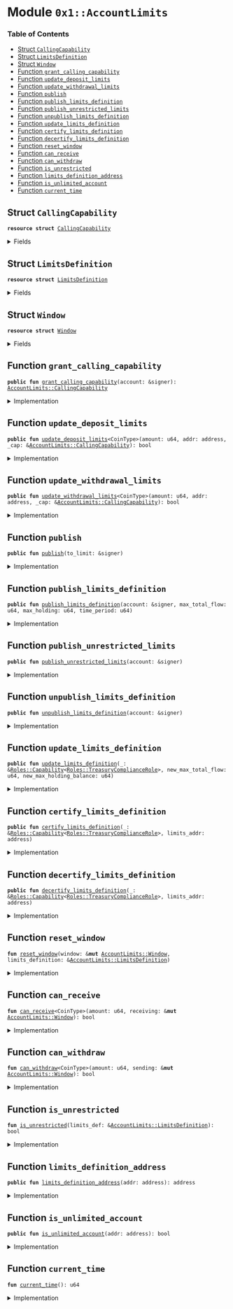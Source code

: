 
<a name="0x1_AccountLimits"></a>

# Module `0x1::AccountLimits`

### Table of Contents

-  [Struct `CallingCapability`](#0x1_AccountLimits_CallingCapability)
-  [Struct `LimitsDefinition`](#0x1_AccountLimits_LimitsDefinition)
-  [Struct `Window`](#0x1_AccountLimits_Window)
-  [Function `grant_calling_capability`](#0x1_AccountLimits_grant_calling_capability)
-  [Function `update_deposit_limits`](#0x1_AccountLimits_update_deposit_limits)
-  [Function `update_withdrawal_limits`](#0x1_AccountLimits_update_withdrawal_limits)
-  [Function `publish`](#0x1_AccountLimits_publish)
-  [Function `publish_limits_definition`](#0x1_AccountLimits_publish_limits_definition)
-  [Function `publish_unrestricted_limits`](#0x1_AccountLimits_publish_unrestricted_limits)
-  [Function `unpublish_limits_definition`](#0x1_AccountLimits_unpublish_limits_definition)
-  [Function `update_limits_definition`](#0x1_AccountLimits_update_limits_definition)
-  [Function `certify_limits_definition`](#0x1_AccountLimits_certify_limits_definition)
-  [Function `decertify_limits_definition`](#0x1_AccountLimits_decertify_limits_definition)
-  [Function `reset_window`](#0x1_AccountLimits_reset_window)
-  [Function `can_receive`](#0x1_AccountLimits_can_receive)
-  [Function `can_withdraw`](#0x1_AccountLimits_can_withdraw)
-  [Function `is_unrestricted`](#0x1_AccountLimits_is_unrestricted)
-  [Function `limits_definition_address`](#0x1_AccountLimits_limits_definition_address)
-  [Function `is_unlimited_account`](#0x1_AccountLimits_is_unlimited_account)
-  [Function `current_time`](#0x1_AccountLimits_current_time)



<a name="0x1_AccountLimits_CallingCapability"></a>

## Struct `CallingCapability`



<pre><code><b>resource</b> <b>struct</b> <a href="#0x1_AccountLimits_CallingCapability">CallingCapability</a>
</code></pre>



<details>
<summary>Fields</summary>


<dl>
<dt>

<code>dummy_field: bool</code>
</dt>
<dd>

</dd>
</dl>


</details>

<a name="0x1_AccountLimits_LimitsDefinition"></a>

## Struct `LimitsDefinition`



<pre><code><b>resource</b> <b>struct</b> <a href="#0x1_AccountLimits_LimitsDefinition">LimitsDefinition</a>
</code></pre>



<details>
<summary>Fields</summary>


<dl>
<dt>

<code>max_total_flow: u64</code>
</dt>
<dd>

</dd>
<dt>

<code>time_period: u64</code>
</dt>
<dd>

</dd>
<dt>

<code>max_holding: u64</code>
</dt>
<dd>

</dd>
<dt>

<code>is_certified: bool</code>
</dt>
<dd>

</dd>
</dl>


</details>

<a name="0x1_AccountLimits_Window"></a>

## Struct `Window`



<pre><code><b>resource</b> <b>struct</b> <a href="#0x1_AccountLimits_Window">Window</a>
</code></pre>



<details>
<summary>Fields</summary>


<dl>
<dt>

<code>window_start: u64</code>
</dt>
<dd>

</dd>
<dt>

<code>window_total_flow: u64</code>
</dt>
<dd>

</dd>
<dt>

<code>tracked_balance: u64</code>
</dt>
<dd>

</dd>
<dt>

<code>limits_definition: address</code>
</dt>
<dd>

</dd>
</dl>


</details>

<a name="0x1_AccountLimits_grant_calling_capability"></a>

## Function `grant_calling_capability`



<pre><code><b>public</b> <b>fun</b> <a href="#0x1_AccountLimits_grant_calling_capability">grant_calling_capability</a>(account: &signer): <a href="#0x1_AccountLimits_CallingCapability">AccountLimits::CallingCapability</a>
</code></pre>



<details>
<summary>Implementation</summary>


<pre><code><b>public</b> <b>fun</b> <a href="#0x1_AccountLimits_grant_calling_capability">grant_calling_capability</a>(account: &signer): <a href="#0x1_AccountLimits_CallingCapability">CallingCapability</a> {
    <b>assert</b>(<a href="Signer.md#0x1_Signer_address_of">Signer::address_of</a>(account) == <a href="CoreAddresses.md#0x1_CoreAddresses_ASSOCIATION_ROOT_ADDRESS">CoreAddresses::ASSOCIATION_ROOT_ADDRESS</a>(), 3000);
    <a href="#0x1_AccountLimits_CallingCapability">CallingCapability</a>{}
}
</code></pre>



</details>

<a name="0x1_AccountLimits_update_deposit_limits"></a>

## Function `update_deposit_limits`



<pre><code><b>public</b> <b>fun</b> <a href="#0x1_AccountLimits_update_deposit_limits">update_deposit_limits</a>&lt;CoinType&gt;(amount: u64, addr: address, _cap: &<a href="#0x1_AccountLimits_CallingCapability">AccountLimits::CallingCapability</a>): bool
</code></pre>



<details>
<summary>Implementation</summary>


<pre><code><b>public</b> <b>fun</b> <a href="#0x1_AccountLimits_update_deposit_limits">update_deposit_limits</a>&lt;CoinType&gt;(
    amount: u64,
    addr: address,
    _cap: &<a href="#0x1_AccountLimits_CallingCapability">CallingCapability</a>,
): bool <b>acquires</b> <a href="#0x1_AccountLimits_LimitsDefinition">LimitsDefinition</a>, <a href="#0x1_AccountLimits_Window">Window</a> {
    <b>assert</b>(<a href="Testnet.md#0x1_Testnet_is_testnet">0x1::Testnet::is_testnet</a>(), 10047);
    <a href="#0x1_AccountLimits_can_receive">can_receive</a>&lt;CoinType&gt;(
        amount,
        borrow_global_mut&lt;<a href="#0x1_AccountLimits_Window">Window</a>&gt;(addr),
    )
}
</code></pre>



</details>

<a name="0x1_AccountLimits_update_withdrawal_limits"></a>

## Function `update_withdrawal_limits`



<pre><code><b>public</b> <b>fun</b> <a href="#0x1_AccountLimits_update_withdrawal_limits">update_withdrawal_limits</a>&lt;CoinType&gt;(amount: u64, addr: address, _cap: &<a href="#0x1_AccountLimits_CallingCapability">AccountLimits::CallingCapability</a>): bool
</code></pre>



<details>
<summary>Implementation</summary>


<pre><code><b>public</b> <b>fun</b> <a href="#0x1_AccountLimits_update_withdrawal_limits">update_withdrawal_limits</a>&lt;CoinType&gt;(
    amount: u64,
    addr: address,
    _cap: &<a href="#0x1_AccountLimits_CallingCapability">CallingCapability</a>,
): bool <b>acquires</b> <a href="#0x1_AccountLimits_LimitsDefinition">LimitsDefinition</a>, <a href="#0x1_AccountLimits_Window">Window</a> {
    <b>assert</b>(<a href="Testnet.md#0x1_Testnet_is_testnet">0x1::Testnet::is_testnet</a>(), 10048);
    <a href="#0x1_AccountLimits_can_withdraw">can_withdraw</a>&lt;CoinType&gt;(
        amount,
        borrow_global_mut&lt;<a href="#0x1_AccountLimits_Window">Window</a>&gt;(addr),
    )
}
</code></pre>



</details>

<a name="0x1_AccountLimits_publish"></a>

## Function `publish`



<pre><code><b>public</b> <b>fun</b> <a href="#0x1_AccountLimits_publish">publish</a>(to_limit: &signer)
</code></pre>



<details>
<summary>Implementation</summary>


<pre><code><b>public</b> <b>fun</b> <a href="#0x1_AccountLimits_publish">publish</a>(to_limit: &signer) {
    move_to(
        to_limit,
        <a href="#0x1_AccountLimits_Window">Window</a> {
            window_start: <a href="#0x1_AccountLimits_current_time">current_time</a>(),
            window_total_flow: 0,
            tracked_balance: 0,
            limits_definition: <a href="CoreAddresses.md#0x1_CoreAddresses_TREASURY_COMPLIANCE_ADDRESS">CoreAddresses::TREASURY_COMPLIANCE_ADDRESS</a>()
        }
    )
}
</code></pre>



</details>

<a name="0x1_AccountLimits_publish_limits_definition"></a>

## Function `publish_limits_definition`



<pre><code><b>public</b> <b>fun</b> <a href="#0x1_AccountLimits_publish_limits_definition">publish_limits_definition</a>(account: &signer, max_total_flow: u64, max_holding: u64, time_period: u64)
</code></pre>



<details>
<summary>Implementation</summary>


<pre><code><b>public</b> <b>fun</b> <a href="#0x1_AccountLimits_publish_limits_definition">publish_limits_definition</a>(
    account: &signer,
    max_total_flow: u64,
    max_holding: u64,
    time_period: u64
) {
    move_to(
        account,
        <a href="#0x1_AccountLimits_LimitsDefinition">LimitsDefinition</a> {
            max_total_flow,
            max_holding,
            time_period,
            is_certified: <b>false</b>,
        }
    )
}
</code></pre>



</details>

<a name="0x1_AccountLimits_publish_unrestricted_limits"></a>

## Function `publish_unrestricted_limits`



<pre><code><b>public</b> <b>fun</b> <a href="#0x1_AccountLimits_publish_unrestricted_limits">publish_unrestricted_limits</a>(account: &signer)
</code></pre>



<details>
<summary>Implementation</summary>


<pre><code><b>public</b> <b>fun</b> <a href="#0x1_AccountLimits_publish_unrestricted_limits">publish_unrestricted_limits</a>(account: &signer) {
    <b>let</b> u64_max = 18446744073709551615u64;
    <a href="#0x1_AccountLimits_publish_limits_definition">publish_limits_definition</a>(account, u64_max, u64_max, u64_max)
}
</code></pre>



</details>

<a name="0x1_AccountLimits_unpublish_limits_definition"></a>

## Function `unpublish_limits_definition`



<pre><code><b>public</b> <b>fun</b> <a href="#0x1_AccountLimits_unpublish_limits_definition">unpublish_limits_definition</a>(account: &signer)
</code></pre>



<details>
<summary>Implementation</summary>


<pre><code><b>public</b> <b>fun</b> <a href="#0x1_AccountLimits_unpublish_limits_definition">unpublish_limits_definition</a>(account: &signer)
<b>acquires</b> <a href="#0x1_AccountLimits_LimitsDefinition">LimitsDefinition</a> {
    <a href="#0x1_AccountLimits_LimitsDefinition">LimitsDefinition</a> {
        max_total_flow: _,
        max_holding: _,
        time_period: _,
        is_certified: _,
    } = move_from&lt;<a href="#0x1_AccountLimits_LimitsDefinition">LimitsDefinition</a>&gt;(<a href="Signer.md#0x1_Signer_address_of">Signer::address_of</a>(account));
}
</code></pre>



</details>

<a name="0x1_AccountLimits_update_limits_definition"></a>

## Function `update_limits_definition`



<pre><code><b>public</b> <b>fun</b> <a href="#0x1_AccountLimits_update_limits_definition">update_limits_definition</a>(_: &<a href="Roles.md#0x1_Roles_Capability">Roles::Capability</a>&lt;<a href="Roles.md#0x1_Roles_TreasuryComplianceRole">Roles::TreasuryComplianceRole</a>&gt;, new_max_total_flow: u64, new_max_holding_balance: u64)
</code></pre>



<details>
<summary>Implementation</summary>


<pre><code><b>public</b> <b>fun</b> <a href="#0x1_AccountLimits_update_limits_definition">update_limits_definition</a>(
    _: &Capability&lt;TreasuryComplianceRole&gt;,
    new_max_total_flow: u64,
    new_max_holding_balance: u64,
) <b>acquires</b> <a href="#0x1_AccountLimits_LimitsDefinition">LimitsDefinition</a> {
    // As we don't have Optionals for txn scripts, in update_unhosted_wallet_limits.<b>move</b>
    // we <b>use</b> 0 value <b>to</b> represent a None (ie no <b>update</b> <b>to</b> that variable)
    <b>if</b> (new_max_total_flow != 0) {
        borrow_global_mut&lt;<a href="#0x1_AccountLimits_LimitsDefinition">LimitsDefinition</a>&gt;(<a href="CoreAddresses.md#0x1_CoreAddresses_TREASURY_COMPLIANCE_ADDRESS">CoreAddresses::TREASURY_COMPLIANCE_ADDRESS</a>()).max_total_flow = new_max_total_flow;
    };
    <b>if</b> (new_max_holding_balance != 0) {
        borrow_global_mut&lt;<a href="#0x1_AccountLimits_LimitsDefinition">LimitsDefinition</a>&gt;(<a href="CoreAddresses.md#0x1_CoreAddresses_TREASURY_COMPLIANCE_ADDRESS">CoreAddresses::TREASURY_COMPLIANCE_ADDRESS</a>()).max_holding = new_max_holding_balance;
    };
}
</code></pre>



</details>

<a name="0x1_AccountLimits_certify_limits_definition"></a>

## Function `certify_limits_definition`



<pre><code><b>public</b> <b>fun</b> <a href="#0x1_AccountLimits_certify_limits_definition">certify_limits_definition</a>(_: &<a href="Roles.md#0x1_Roles_Capability">Roles::Capability</a>&lt;<a href="Roles.md#0x1_Roles_TreasuryComplianceRole">Roles::TreasuryComplianceRole</a>&gt;, limits_addr: address)
</code></pre>



<details>
<summary>Implementation</summary>


<pre><code><b>public</b> <b>fun</b> <a href="#0x1_AccountLimits_certify_limits_definition">certify_limits_definition</a>(_: &Capability&lt;TreasuryComplianceRole&gt;, limits_addr: address)
<b>acquires</b> <a href="#0x1_AccountLimits_LimitsDefinition">LimitsDefinition</a> {
    borrow_global_mut&lt;<a href="#0x1_AccountLimits_LimitsDefinition">LimitsDefinition</a>&gt;(limits_addr).is_certified = <b>true</b>;
}
</code></pre>



</details>

<a name="0x1_AccountLimits_decertify_limits_definition"></a>

## Function `decertify_limits_definition`



<pre><code><b>public</b> <b>fun</b> <a href="#0x1_AccountLimits_decertify_limits_definition">decertify_limits_definition</a>(_: &<a href="Roles.md#0x1_Roles_Capability">Roles::Capability</a>&lt;<a href="Roles.md#0x1_Roles_TreasuryComplianceRole">Roles::TreasuryComplianceRole</a>&gt;, limits_addr: address)
</code></pre>



<details>
<summary>Implementation</summary>


<pre><code><b>public</b> <b>fun</b> <a href="#0x1_AccountLimits_decertify_limits_definition">decertify_limits_definition</a>(_: &Capability&lt;TreasuryComplianceRole&gt;, limits_addr: address)
<b>acquires</b> <a href="#0x1_AccountLimits_LimitsDefinition">LimitsDefinition</a> {
    borrow_global_mut&lt;<a href="#0x1_AccountLimits_LimitsDefinition">LimitsDefinition</a>&gt;(limits_addr).is_certified = <b>false</b>;
}
</code></pre>



</details>

<a name="0x1_AccountLimits_reset_window"></a>

## Function `reset_window`



<pre><code><b>fun</b> <a href="#0x1_AccountLimits_reset_window">reset_window</a>(window: &<b>mut</b> <a href="#0x1_AccountLimits_Window">AccountLimits::Window</a>, limits_definition: &<a href="#0x1_AccountLimits_LimitsDefinition">AccountLimits::LimitsDefinition</a>)
</code></pre>



<details>
<summary>Implementation</summary>


<pre><code><b>fun</b> <a href="#0x1_AccountLimits_reset_window">reset_window</a>(window: &<b>mut</b> <a href="#0x1_AccountLimits_Window">Window</a>, limits_definition: &<a href="#0x1_AccountLimits_LimitsDefinition">LimitsDefinition</a>) {
    <b>let</b> current_time = <a href="LibraTimestamp.md#0x1_LibraTimestamp_now_microseconds">LibraTimestamp::now_microseconds</a>();
    <b>if</b> (current_time &gt; window.window_start + limits_definition.time_period) {
        window.window_start = current_time;
        window.window_total_flow = 0;
    }
}
</code></pre>



</details>

<a name="0x1_AccountLimits_can_receive"></a>

## Function `can_receive`



<pre><code><b>fun</b> <a href="#0x1_AccountLimits_can_receive">can_receive</a>&lt;CoinType&gt;(amount: u64, receiving: &<b>mut</b> <a href="#0x1_AccountLimits_Window">AccountLimits::Window</a>): bool
</code></pre>



<details>
<summary>Implementation</summary>


<pre><code><b>fun</b> <a href="#0x1_AccountLimits_can_receive">can_receive</a>&lt;CoinType&gt;(
    amount: u64,
    receiving: &<b>mut</b> <a href="#0x1_AccountLimits_Window">Window</a>,
): bool <b>acquires</b> <a href="#0x1_AccountLimits_LimitsDefinition">LimitsDefinition</a> {
    <b>let</b> limits_definition = borrow_global_mut&lt;<a href="#0x1_AccountLimits_LimitsDefinition">LimitsDefinition</a>&gt;(receiving.limits_definition);
    // If the limits ares unrestricted then no more work needs <b>to</b> be done
    <b>if</b> (<a href="#0x1_AccountLimits_is_unrestricted">is_unrestricted</a>(limits_definition)) <b>return</b> <b>true</b>;

    <a href="#0x1_AccountLimits_reset_window">reset_window</a>(receiving, limits_definition);
    // Check that the max total flow is OK
    <b>let</b> total_flow_ok = receiving.window_total_flow + amount &lt;= limits_definition.max_total_flow;
    // Check that the holding after the deposit is OK
    <b>let</b> holding_ok = receiving.tracked_balance + amount &lt;= limits_definition.max_holding;
    // The account with `receiving` window can receive the payment so record it.
    <b>if</b> (total_flow_ok && holding_ok) {
        receiving.window_total_flow = receiving.window_total_flow + amount;
        receiving.tracked_balance = receiving.tracked_balance + amount;
    };
    total_flow_ok && holding_ok
}
</code></pre>



</details>

<a name="0x1_AccountLimits_can_withdraw"></a>

## Function `can_withdraw`



<pre><code><b>fun</b> <a href="#0x1_AccountLimits_can_withdraw">can_withdraw</a>&lt;CoinType&gt;(amount: u64, sending: &<b>mut</b> <a href="#0x1_AccountLimits_Window">AccountLimits::Window</a>): bool
</code></pre>



<details>
<summary>Implementation</summary>


<pre><code><b>fun</b> <a href="#0x1_AccountLimits_can_withdraw">can_withdraw</a>&lt;CoinType&gt;(
    amount: u64,
    sending: &<b>mut</b> <a href="#0x1_AccountLimits_Window">Window</a>,
): bool <b>acquires</b> <a href="#0x1_AccountLimits_LimitsDefinition">LimitsDefinition</a> {
    <b>let</b> limits_definition = borrow_global_mut&lt;<a href="#0x1_AccountLimits_LimitsDefinition">LimitsDefinition</a>&gt;(sending.limits_definition);
    // If the limits are unrestricted then no more work is required
    <b>if</b> (<a href="#0x1_AccountLimits_is_unrestricted">is_unrestricted</a>(limits_definition)) <b>return</b> <b>true</b>;

    <a href="#0x1_AccountLimits_reset_window">reset_window</a>(sending, limits_definition);
    // Check total flow OK
    <b>let</b> total_flow_ok = sending.window_total_flow + amount &lt;= limits_definition.max_total_flow;
    // Flow is OK, so record it.
    <b>if</b> (total_flow_ok) {
        sending.window_total_flow = sending.window_total_flow + amount;
        sending.tracked_balance = <b>if</b> (amount &gt;= sending.tracked_balance) 0
                                   <b>else</b> sending.tracked_balance - amount;
    };
    total_flow_ok
}
</code></pre>



</details>

<a name="0x1_AccountLimits_is_unrestricted"></a>

## Function `is_unrestricted`



<pre><code><b>fun</b> <a href="#0x1_AccountLimits_is_unrestricted">is_unrestricted</a>(limits_def: &<a href="#0x1_AccountLimits_LimitsDefinition">AccountLimits::LimitsDefinition</a>): bool
</code></pre>



<details>
<summary>Implementation</summary>


<pre><code><b>fun</b> <a href="#0x1_AccountLimits_is_unrestricted">is_unrestricted</a>(limits_def: &<a href="#0x1_AccountLimits_LimitsDefinition">LimitsDefinition</a>): bool {
    <b>let</b> u64_max = 18446744073709551615u64;
    limits_def.max_total_flow == u64_max &&
    limits_def.max_holding == u64_max &&
    limits_def.time_period == u64_max
}
</code></pre>



</details>

<a name="0x1_AccountLimits_limits_definition_address"></a>

## Function `limits_definition_address`



<pre><code><b>public</b> <b>fun</b> <a href="#0x1_AccountLimits_limits_definition_address">limits_definition_address</a>(addr: address): address
</code></pre>



<details>
<summary>Implementation</summary>


<pre><code><b>public</b> <b>fun</b> <a href="#0x1_AccountLimits_limits_definition_address">limits_definition_address</a>(addr: address): address <b>acquires</b> <a href="#0x1_AccountLimits_Window">Window</a> {
    borrow_global&lt;<a href="#0x1_AccountLimits_Window">Window</a>&gt;(addr).limits_definition
}
</code></pre>



</details>

<a name="0x1_AccountLimits_is_unlimited_account"></a>

## Function `is_unlimited_account`



<pre><code><b>public</b> <b>fun</b> <a href="#0x1_AccountLimits_is_unlimited_account">is_unlimited_account</a>(addr: address): bool
</code></pre>



<details>
<summary>Implementation</summary>


<pre><code><b>public</b> <b>fun</b> <a href="#0x1_AccountLimits_is_unlimited_account">is_unlimited_account</a>(addr: address): bool <b>acquires</b> <a href="#0x1_AccountLimits_LimitsDefinition">LimitsDefinition</a> {
    <a href="#0x1_AccountLimits_is_unrestricted">is_unrestricted</a>(borrow_global&lt;<a href="#0x1_AccountLimits_LimitsDefinition">LimitsDefinition</a>&gt;(addr))
}
</code></pre>



</details>

<a name="0x1_AccountLimits_current_time"></a>

## Function `current_time`



<pre><code><b>fun</b> <a href="#0x1_AccountLimits_current_time">current_time</a>(): u64
</code></pre>



<details>
<summary>Implementation</summary>


<pre><code><b>fun</b> <a href="#0x1_AccountLimits_current_time">current_time</a>(): u64 {
    <b>if</b> (<a href="LibraTimestamp.md#0x1_LibraTimestamp_is_genesis">LibraTimestamp::is_genesis</a>()) 0 <b>else</b> <a href="LibraTimestamp.md#0x1_LibraTimestamp_now_microseconds">LibraTimestamp::now_microseconds</a>()
}
</code></pre>



</details>
